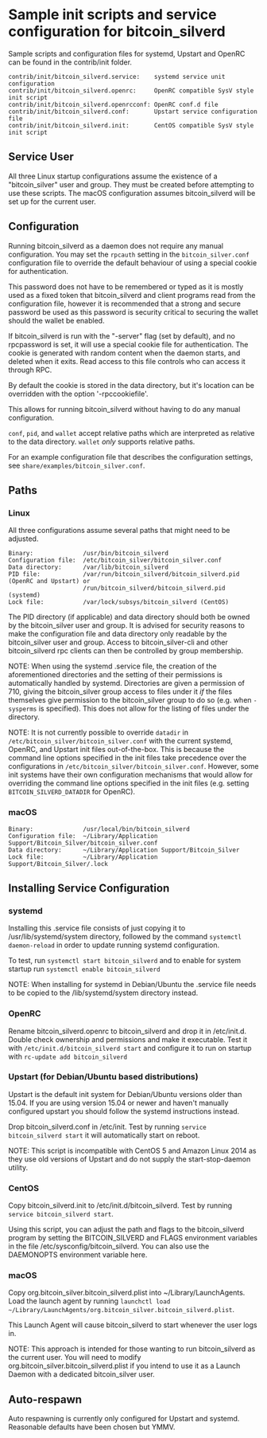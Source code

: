 Sample init scripts and service configuration for bitcoin_silverd
==========================================================

Sample scripts and configuration files for systemd, Upstart and OpenRC
can be found in the contrib/init folder.

    contrib/init/bitcoin_silverd.service:    systemd service unit configuration
    contrib/init/bitcoin_silverd.openrc:     OpenRC compatible SysV style init script
    contrib/init/bitcoin_silverd.openrcconf: OpenRC conf.d file
    contrib/init/bitcoin_silverd.conf:       Upstart service configuration file
    contrib/init/bitcoin_silverd.init:       CentOS compatible SysV style init script

Service User
---------------------------------

All three Linux startup configurations assume the existence of a "bitcoin_silver" user
and group.  They must be created before attempting to use these scripts.
The macOS configuration assumes bitcoin_silverd will be set up for the current user.

Configuration
---------------------------------

Running bitcoin_silverd as a daemon does not require any manual configuration. You may
set the `rpcauth` setting in the `bitcoin_silver.conf` configuration file to override
the default behaviour of using a special cookie for authentication.

This password does not have to be remembered or typed as it is mostly used
as a fixed token that bitcoin_silverd and client programs read from the configuration
file, however it is recommended that a strong and secure password be used
as this password is security critical to securing the wallet should the
wallet be enabled.

If bitcoin_silverd is run with the "-server" flag (set by default), and no rpcpassword is set,
it will use a special cookie file for authentication. The cookie is generated with random
content when the daemon starts, and deleted when it exits. Read access to this file
controls who can access it through RPC.

By default the cookie is stored in the data directory, but it's location can be overridden
with the option '-rpccookiefile'.

This allows for running bitcoin_silverd without having to do any manual configuration.

`conf`, `pid`, and `wallet` accept relative paths which are interpreted as
relative to the data directory. `wallet` *only* supports relative paths.

For an example configuration file that describes the configuration settings,
see `share/examples/bitcoin_silver.conf`.

Paths
---------------------------------

### Linux

All three configurations assume several paths that might need to be adjusted.

    Binary:              /usr/bin/bitcoin_silverd
    Configuration file:  /etc/bitcoin_silver/bitcoin_silver.conf
    Data directory:      /var/lib/bitcoin_silverd
    PID file:            /var/run/bitcoin_silverd/bitcoin_silverd.pid (OpenRC and Upstart) or
                         /run/bitcoin_silverd/bitcoin_silverd.pid (systemd)
    Lock file:           /var/lock/subsys/bitcoin_silverd (CentOS)

The PID directory (if applicable) and data directory should both be owned by the
bitcoin_silver user and group. It is advised for security reasons to make the
configuration file and data directory only readable by the bitcoin_silver user and
group. Access to bitcoin_silver-cli and other bitcoin_silverd rpc clients can then be
controlled by group membership.

NOTE: When using the systemd .service file, the creation of the aforementioned
directories and the setting of their permissions is automatically handled by
systemd. Directories are given a permission of 710, giving the bitcoin_silver group
access to files under it _if_ the files themselves give permission to the
bitcoin_silver group to do so (e.g. when `-sysperms` is specified). This does not allow
for the listing of files under the directory.

NOTE: It is not currently possible to override `datadir` in
`/etc/bitcoin_silver/bitcoin_silver.conf` with the current systemd, OpenRC, and Upstart init
files out-of-the-box. This is because the command line options specified in the
init files take precedence over the configurations in
`/etc/bitcoin_silver/bitcoin_silver.conf`. However, some init systems have their own
configuration mechanisms that would allow for overriding the command line
options specified in the init files (e.g. setting `BITCOIN_SILVERD_DATADIR` for
OpenRC).

### macOS

    Binary:              /usr/local/bin/bitcoin_silverd
    Configuration file:  ~/Library/Application Support/Bitcoin_Silver/bitcoin_silver.conf
    Data directory:      ~/Library/Application Support/Bitcoin_Silver
    Lock file:           ~/Library/Application Support/Bitcoin_Silver/.lock

Installing Service Configuration
-----------------------------------

### systemd

Installing this .service file consists of just copying it to
/usr/lib/systemd/system directory, followed by the command
`systemctl daemon-reload` in order to update running systemd configuration.

To test, run `systemctl start bitcoin_silverd` and to enable for system startup run
`systemctl enable bitcoin_silverd`

NOTE: When installing for systemd in Debian/Ubuntu the .service file needs to be copied to the /lib/systemd/system directory instead.

### OpenRC

Rename bitcoin_silverd.openrc to bitcoin_silverd and drop it in /etc/init.d.  Double
check ownership and permissions and make it executable.  Test it with
`/etc/init.d/bitcoin_silverd start` and configure it to run on startup with
`rc-update add bitcoin_silverd`

### Upstart (for Debian/Ubuntu based distributions)

Upstart is the default init system for Debian/Ubuntu versions older than 15.04. If you are using version 15.04 or newer and haven't manually configured upstart you should follow the systemd instructions instead.

Drop bitcoin_silverd.conf in /etc/init.  Test by running `service bitcoin_silverd start`
it will automatically start on reboot.

NOTE: This script is incompatible with CentOS 5 and Amazon Linux 2014 as they
use old versions of Upstart and do not supply the start-stop-daemon utility.

### CentOS

Copy bitcoin_silverd.init to /etc/init.d/bitcoin_silverd. Test by running `service bitcoin_silverd start`.

Using this script, you can adjust the path and flags to the bitcoin_silverd program by
setting the BITCOIN_SILVERD and FLAGS environment variables in the file
/etc/sysconfig/bitcoin_silverd. You can also use the DAEMONOPTS environment variable here.

### macOS

Copy org.bitcoin_silver.bitcoin_silverd.plist into ~/Library/LaunchAgents. Load the launch agent by
running `launchctl load ~/Library/LaunchAgents/org.bitcoin_silver.bitcoin_silverd.plist`.

This Launch Agent will cause bitcoin_silverd to start whenever the user logs in.

NOTE: This approach is intended for those wanting to run bitcoin_silverd as the current user.
You will need to modify org.bitcoin_silver.bitcoin_silverd.plist if you intend to use it as a
Launch Daemon with a dedicated bitcoin_silver user.

Auto-respawn
-----------------------------------

Auto respawning is currently only configured for Upstart and systemd.
Reasonable defaults have been chosen but YMMV.
